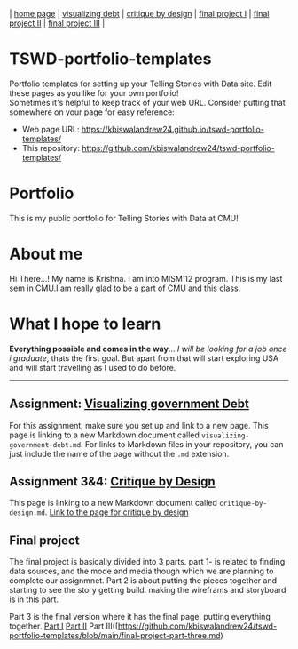 | [home page](https://cmustudent.github.io/tswd-portfolio-templates/) | [visualizing debt](visualizing-government-debt) | [critique by design](critique-by-design) | [final project I](final-project-part-one) | [final project II](final-project-part-two) | [final project III](final-project-part-three) |

# TSWD-portfolio-templates
Portfolio templates for setting up your Telling Stories with Data site.  Edit these pages as you like for your own portfolio!  
Sometimes it's helpful to keep track of your web URL.  Consider putting that somewhere on your page for easy reference: 

- Web page URL: https://kbiswalandrew24.github.io/tswd-portfolio-templates/
- This repository: https://github.com/kbiswalandrew24/tswd-portfolio-templates/

# Portfolio
This is my public portfolio for Telling Stories with Data at CMU! 

# About me
Hi There...!  My name is Krishna. I am into MISM'12 program. This is my last sem in CMU.I am really glad to be a part of CMU and this class.

# What I hope to learn

**Everything possible and comes in the way**...
*I will be looking for a job once i graduate*, thats the first goal. But apart from that will start exploring USA and will start travelling as I used to do before.








********************************************************


## Assignment: [Visualizing government Debt](https://github.com/kbiswalandrew24/tswd-portfolio-templates/blob/main/visualizing-government-debt.md)
For this assignment, make sure you set up and link to a new page.  This page is linking to a new Markdown document called `visualizing-government-debt.md`.  For links to Markdown files in your repository, you can just include the name of the page without the `.md` extension. 

## Assignment 3&4: [Critique by Design](critique-by-design)
 This page is linking to a new Markdown document called `critique-by-design.md`. 
 [Link to the page for critique by design](https://github.com/kbiswalandrew24/tswd-portfolio-templates/blob/main/critique-by-design.md)

## Final project
The final project is basically divided into 3 parts. part 1- is related to finding data sources, and the mode and media though which we are planning to complete our assignmnet.
Part 2 is about putting the pieces together and starting to see the story getting build. making the wireframs and storyboard is in this part. 

Part 3 is the final version where it has the final page, putting everything together.
[Part I](https://github.com/kbiswalandrew24/tswd-portfolio-templates/blob/main/final-project-part-one.md)
[Part II](https://github.com/kbiswalandrew24/tswd-portfolio-templates/blob/main/final-project-part-two.md)
Part III([https://github.com/kbiswalandrew24/tswd-portfolio-templates/blob/main/final-project-part-three.md)


